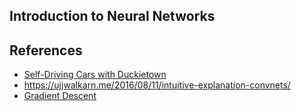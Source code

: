 ## Introduction to Neural Networks

## References

- [Self-Driving Cars with Duckietown](https://learning.edx.org/course/course-v1:ETHx+DT-01x+1T2021/block-v1:ETHx+DT-01x+1T2021+type@sequential+block@e82fa6cafbee43feaa24c77408ea5658/block-v1:ETHx+DT-01x+1T2021+type@vertical+block@05e2bb20a6f34d77be200ce92047e6d8)
- https://ujjwalkarn.me/2016/08/11/intuitive-explanation-convnets/
- [Gradient Descent](https://en.wikipedia.org/wiki/Gradient_descent)
